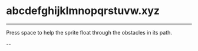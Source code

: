# abcdefghijklmnopqrstuvw.xyz

---

Press space to help the sprite float through the obstacles in its path.

--
